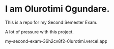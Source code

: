 # I am Olurotimi Ogundare.
This is a repo for my Second Semester Exam.

A lot of pressure with this project.

my-second-exam-36h2cv8f2-0lurotimi.vercel.app
